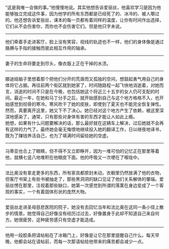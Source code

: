 “这是我唯一会做的事。”他慢慢地说。其实他想告诉爱丽丝，他喜欢学习是因为他能够独立完成这件事，因为他学的所有东西都是已经死了的、冰冷的、被人嚼过的。他还想告诉爱丽丝，课本的每一页都有着同样的温度，让你有时间作出选择，它们从不会伤害你，而你也不会伤害它们。但是他只字未说。
___
他们牵着手走进客厅，脸上没有笑容，视线的轨迹也不一样，他们的身体像是通过胳膊与手指的接触而彼此相互作用的轴承。
___
妻子的生命将要走到尽头，像衣服上正在干掉的水渍。
___
娜迪娅脑子里想着那个把他们分开的荒唐而又孤独的空间，想鼓起勇气用自己的身体将它占据。再往前两个街区就到她家了，时间随路程一起飞快地消逝着，对她而言，消逝的时间不只是在今晚，也包括她这个将近三十五岁的女人仍可支配的时间。最近一年，在她和马丁分手之后，就开始感到自己与这个地方格格不入，也开始感觉到彻骨的寒冷。寒风吹干了她的皮肤，即使到了夏天也不能完全恢复弹性。然而，真要离开这里，她又下不了决心。她已经对这个地方产生了依赖，被这里深深地感染了，通常，只有那些对身体有害的东西才能让人如此上瘾。  
她想，如果有什么问题要解决的话，那么最好就在这辆车上解决，过后她就不会再有这样的力气了。最终她会毫无悔恨地继续投入她的翻译工作，日以继夜地译书，既为了赚钱养活自己，也为了填满时间留给她的空虚。
___
马蒂亚也合上了眼睛，但不得不又立即睁开，因为一堆可怕的记忆正在那里等着他，就横七竖八地堆积在他眼皮下面。他的呼吸又一次哽在了喉咙中。
___
法比奥没有拿走更多的东西，所有家具都原封未动，衣橱里仍然放满了他的衣物，但客厅书架上有些书被抽走了，那些黑洞洞的缺口见证了他们关系解体的肇端。爱丽丝愣在那里，注视着那些缺口，她第一次感觉到所谓的落寞在身边变成了一个客观的事实，一个有着固体形状的庞然大物。
___
爱丽丝走进圣母慈悲医院的院子，她没有去回忆当年和法比奥在这同一条小径上散步的情景。她觉得自己好像没有经历过过去，好像置身于此却不知道自己来自何方。她很疲劳，这种疲劳感只有空虚才能造成。
___
他用一段胶条把请帖粘在了冰箱门上，好像是让它在那里提醒自己什么。每天早晚，他都会站在请帖前，而每一次那请帖给他带来的痛苦都会减少一点。

